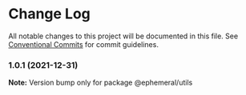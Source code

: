 # Change Log

All notable changes to this project will be documented in this file.
See [Conventional Commits](https://conventionalcommits.org) for commit guidelines.

### 1.0.1 (2021-12-31)

**Note:** Version bump only for package @ephemeral/utils
